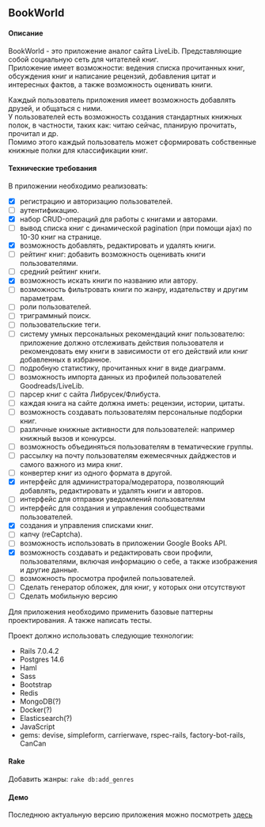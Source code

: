 ## BookWorld

#### Описание

BookWorld - это приложение аналог сайта LiveLib. Представляющие собой социальную сеть для читателей книг.  
Приложение имеет возможности: ведения списка прочитанных книг, обсуждения книг и написание рецензий, добавления цитат и интересных фактов, а также возможность оценивать книги.

Каждый пользователь приложения имеет возможность добавлять друзей, и общаться с ними.  
У пользователей есть возможность создания стандартных книжных полок, в частности, таких как: читаю сейчас, планирую прочитать, прочитал и др.  
Помимо этого каждый пользователь может сформировать собственные книжные полки для классификации книг.


#### Технические требования
В приложении необходимо реализовать:
- [x] регистрацию и авторизацию пользователей.
- [ ] аутентификацию.
- [x] набор CRUD-операций для работы с книгами и авторами.
- [ ] вывод списка книг с динамической pagination (при помощи ajax) по 10-30 книг на странице.
- [x] возможность добавлять, редактировать и удалять книги.
- [ ] рейтинг книг: добавить возможность оценивать книги пользователями.
- [ ] средний рейтинг книги.
- [x] возможность искать книги по названию или автору. 
- [ ] возможность фильтровать книги по жанру, издательству и другим параметрам.
- [ ] роли пользователей.
- [ ] триграммный поиск.
- [ ] пользовательские теги.
- [ ] систему умных персональных рекомендаций книг пользователю: приложение должно отслеживать действия пользователя 
  и рекомендовать ему книги в зависимости от его действий или книг добавленных в избранное.
- [ ] подробную статистику, прочитанных книг в виде диаграмм.
- [ ] возможность импорта данных из профилей пользователей Goodreads/LiveLib.
- [ ] парсер книг с сайта Либрусек/Флибуста.
- [ ] каждая книга на сайте должна иметь: рецензии, истории, цитаты.
- [ ] возможность создавать пользователям персональные подборки книг.
- [ ] различные книжные активности для пользователей: например книжный вызов и конкурсы. 
- [ ] возможность объединяться пользователям в тематические группы.
- [ ] рассылку на почту пользователям ежемесячных дайджестов и самого важного из мира книг.
- [ ] конвертер книг из одного формата в другой.
- [x] интерфейс для администратора/модератора, позволяющий добавлять, редактировать и удалять книги и авторов.
- [ ] интерфейс для отправки уведомлений пользователям
- [ ] интерфейс для создания и управления сообществами пользователей.
- [x] создания и управления списками книг.
- [ ] капчу (reCaptcha).
- [ ] возможность использовать в приложении Google Books API.
- [x] возможность создавать и редактировать свои профили, пользователями, включая информацию о себе, а также изображения и другие данные.
- [ ] возможность просмотра профилей пользователей.
- [ ] Сделать генератор обложек, для книг, у которых они отсутствуют
- [ ] Сделать мобильную версию

Для приложения необходимо применить базовые паттерны проектирования. А также написать тесты.

Проект должно использовать следующие технологии:
- Rails 7.0.4.2
- Postgres 14.6
- Haml
- Sass
- Bootstrap
- Redis
- MongoDB(?)
- Docker(?)
- Elasticsearch(?)
- JavaScript
- gems: devise, simpleform, carrierwave, rspec-rails, factory-bot-rails, CanCan

#### Rake

Добавить жанры: 
`rake db:add_genres`

#### Демо

Последнюю актуальную версию приложения можно посмотреть [здесь](http://book-world.88.119.175.52.sslip.io/)

